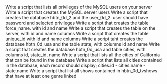 Write a script that lists all privileges of the MySQL users on your server
Write a script that creates the MySQL server users
Write a script that creates the database hbtn_0d_2 and the user_0d_2. user should have password and selected privileges
Write a script that creates the table force_name. with id and name
Write a script that creates the table on the server, with id and name columns
Write a script that creates the table unique_id with id and name columns
Write a script taht creates the database hbtn_0d_usa and the table state, with columns id and name
Write a script that creates the database hbtn_0d_usa and table cities, with columns id, state_id, name
Write a script that lists all the cities of California that can be found in the database
Write a script that lists all cities contained in the database, each record should display; cities.id - cities.name - state.name
Write a script that list all shows contained in hbtn_0d_tvshows that have at least one genre linked
